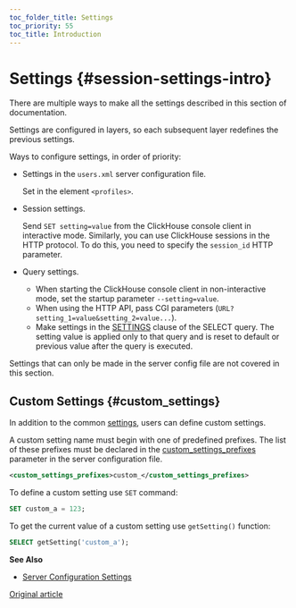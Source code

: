 ```yaml
---
toc_folder_title: Settings
toc_priority: 55
toc_title: Introduction
---
```


# Settings {#session-settings-intro}

There are multiple ways to make all the settings described in this section of documentation.

Settings are configured in layers, so each subsequent layer redefines the previous settings.

Ways to configure settings, in order of priority:

-   Settings in the `users.xml` server configuration file.

    Set in the element `<profiles>`.

-   Session settings.

    Send `SET setting=value` from the ClickHouse console client in interactive mode.
    Similarly, you can use ClickHouse sessions in the HTTP protocol. To do this, you need to specify the `session_id` HTTP parameter.

-   Query settings.

    -   When starting the ClickHouse console client in non-interactive mode, set the startup parameter `--setting=value`.
    -   When using the HTTP API, pass CGI parameters (`URL?setting_1=value&setting_2=value...`).
    -   Make settings in the [SETTINGS](../../sql-reference/statements/select/index.md#settings-in-select) clause of the SELECT query. The setting value is applied only to that query and is reset to default or previous value after the query is executed.

Settings that can only be made in the server config file are not covered in this section.

## Custom Settings {#custom_settings}

In addition to the common [settings](../../operations/settings/settings.md), users can define custom settings.

A custom setting name must begin with one of predefined prefixes. The list of these prefixes must be declared in the [custom_settings_prefixes](../../operations/server-configuration-parameters/settings.md#custom_settings_prefixes) parameter in the server configuration file.

```xml
<custom_settings_prefixes>custom_</custom_settings_prefixes>
```

To define a custom setting use `SET` command:

```sql
SET custom_a = 123;
```

To get the current value of a custom setting use `getSetting()` function:

```sql
SELECT getSetting('custom_a');   
```

**See Also**

-   [Server Configuration Settings](../../operations/server-configuration-parameters/settings.md)

[Original article](https://clickhouse.tech/docs/en/operations/settings/) <!--hide-->
